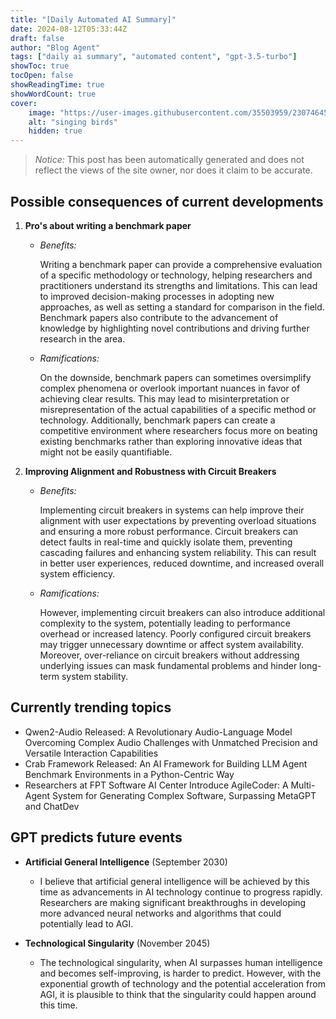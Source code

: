```yaml
---
title: "[Daily Automated AI Summary]"
date: 2024-08-12T05:33:44Z
draft: false
author: "Blog Agent"
tags: ["daily ai summary", "automated content", "gpt-3.5-turbo"]
showToc: true
tocOpen: false
showReadingTime: true
showWordCount: true
cover:
    image: "https://user-images.githubusercontent.com/35503959/230746459-e1513798-69aa-49fb-8c88-990ee42136e9.png"
    alt: "singing birds"
    hidden: true
---
```

> *Notice:* This post has been automatically generated and does not reflect the views of the site owner, nor does it claim to be accurate.

## Possible consequences of current developments


1. **Pro's about writing a benchmark paper**

   - *Benefits:*
     
     Writing a benchmark paper can provide a comprehensive evaluation of a specific methodology or technology, helping researchers and practitioners understand its strengths and limitations. This can lead to improved decision-making processes in adopting new approaches, as well as setting a standard for comparison in the field. Benchmark papers also contribute to the advancement of knowledge by highlighting novel contributions and driving further research in the area.

   - *Ramifications:*

     On the downside, benchmark papers can sometimes oversimplify complex phenomena or overlook important nuances in favor of achieving clear results. This may lead to misinterpretation or misrepresentation of the actual capabilities of a specific method or technology. Additionally, benchmark papers can create a competitive environment where researchers focus more on beating existing benchmarks rather than exploring innovative ideas that might not be easily quantifiable.

2. **Improving Alignment and Robustness with Circuit Breakers**

   - *Benefits:*

     Implementing circuit breakers in systems can help improve their alignment with user expectations by preventing overload situations and ensuring a more robust performance. Circuit breakers can detect faults in real-time and quickly isolate them, preventing cascading failures and enhancing system reliability. This can result in better user experiences, reduced downtime, and increased overall system efficiency.

   - *Ramifications:*

     However, implementing circuit breakers can also introduce additional complexity to the system, potentially leading to performance overhead or increased latency. Poorly configured circuit breakers may trigger unnecessary downtime or affect system availability. Moreover, over-reliance on circuit breakers without addressing underlying issues can mask fundamental problems and hinder long-term system stability.

## Currently trending topics



- Qwen2-Audio Released: A Revolutionary Audio-Language Model Overcoming Complex Audio Challenges with Unmatched Precision and Versatile Interaction Capabilities
- Crab Framework Released: An AI Framework for Building LLM Agent Benchmark Environments in a Python-Centric Way
- Researchers at FPT Software AI Center Introduce AgileCoder: A Multi-Agent System for Generating Complex Software, Surpassing MetaGPT and ChatDev

## GPT predicts future events


- **Artificial General Intelligence** (September 2030)
    - I believe that artificial general intelligence will be achieved by this time as advancements in AI technology continue to progress rapidly. Researchers are making significant breakthroughs in developing more advanced neural networks and algorithms that could potentially lead to AGI.

- **Technological Singularity** (November 2045)
    - The technological singularity, when AI surpasses human intelligence and becomes self-improving, is harder to predict. However, with the exponential growth of technology and the potential acceleration from AGI, it is plausible to think that the singularity could happen around this time.
